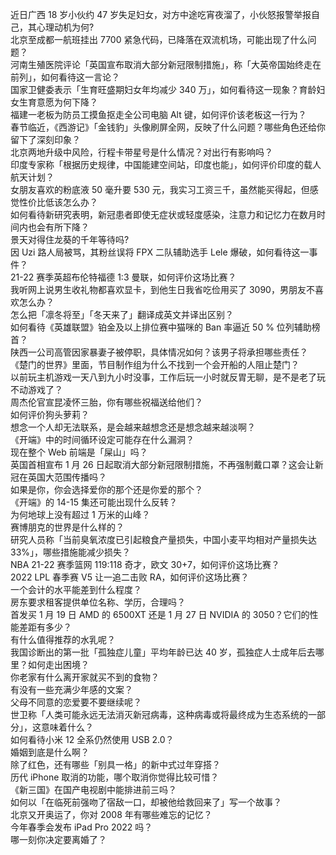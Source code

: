 近日广西 18 岁小伙约 47 岁失足妇女，对方中途吃宵夜溜了，小伙怒报警举报自己，其心理动机为何?  
北京至成都一航班挂出 7700 紧急代码，已降落在双流机场，可能出现了什么问题？  
河南生殖医院评论「英国宣布取消大部分新冠限制措施」，称「大英帝国始终走在前列」，如何看待这一言论？  
国家卫健委表示「生育旺盛期妇女年均减少 340 万」，如何看待这一现象？育龄妇女生育意愿为何下降？  
福建一老板为防员工摸鱼抠走全公司电脑 Alt 键，如何评价该老板这一行为？  
春节临近，《西游记》「金钱豹」头像刷屏全网，反映了什么问题？哪些角色还给你留下了深刻印象？  
北京两地升级中风险，行程卡带星号是什么情况？对出行有影响吗？  
印度专家称「根据历史规律，中国能建空间站，印度也能」，如何评价印度的载人航天计划？  
女朋友喜欢的粉底液 50 毫升要 530 元，我实习工资三千，虽然能买得起，但感觉性价比低该怎么办？  
如何看待新研究表明，新冠患者即使无症状或轻度感染，注意力和记忆力在数月时间内也会有所下降？  
景天对得住龙葵的千年等待吗?  
因 Uzi 路人局被骂，其粉丝误将 FPX 二队辅助选手 Lele 爆破，如何看待这一事件？  
21-22 赛季英超布伦特福德 1:3 曼联，如何评价这场比赛？  
我听网上说男生收礼物都喜欢显卡，到他生日我省吃俭用买了 3090，男朋友不喜欢怎么办？  
怎么把「凛冬将至」「冬天来了」翻译成英文并译出区别？  
如何看待《英雄联盟》铂金及以上排位赛中猫咪的 Ban 率逼近 50 % 位列辅助榜首？  
陕西一公司高管因家暴妻子被停职，具体情况如何？该男子将承担哪些责任？  
《楚门的世界》里面，节目制作组为什么不找到一个会开船的人阻止楚门？  
以前玩主机游戏一天八到九小时没事，工作后玩一小时就反胃无聊，是不是老了玩不动游戏了？  
周杰伦官宣昆凌怀三胎，你有哪些祝福送给他们？  
如何评价狗头萝莉？  
想念一个人却无法联系，是会越来越想念还是想念越来越淡啊？  
《开端》中的时间循环设定可能存在什么漏洞？  
现在整个 Web 前端是「屎山」吗？  
英国首相宣布 1 月 26 日起取消大部分新冠限制措施，不再强制戴口罩？这会让新冠在英国大范围传播吗？  
如果是你，你会选择爱你的那个还是你爱的那个？  
《开端》的 14-15 集还可能出现什么反转？  
为何地球上没有超过 1 万米的山峰？  
赛博朋克的世界是什么样的？  
研究人员称「当前臭氧浓度已引起粮食产量损失，中国小麦平均相对产量损失达 33%」，哪些措施能减少损失？  
NBA 21-22 赛季篮网 119:118 奇才，欧文 30+7，如何评价这场比赛？  
2022 LPL 春季赛 V5 让一追二击败 RA，如何评价这场比赛？  
一个会计的水平能差到什么程度？  
房东要求租客提供单位名称、学历，合理吗？  
首发买 1 月 19 日 AMD 的 6500XT 还是 1 月 27 日 NVIDIA 的 3050？它们的性能差距有多少？  
有什么值得推荐的水乳呢？  
我国诊断出的第一批「孤独症儿童」平均年龄已达 40 岁，孤独症人士成年后去哪里？如何走出困境？  
你老家有什么离开家就买不到的食物？  
有没有一些充满少年感的文案？  
父母不同意的恋爱要不要继续呢？  
世卫称「人类可能永远无法消灭新冠病毒，这种病毒或将最终成为生态系统的一部分」，这意味着什么？  
如何看待小米 12 全系仍然使用 USB 2.0？  
婚姻到底是什么啊？  
除了红色，还有哪些「别具一格」的新中式过年穿搭？  
历代 iPhone 取消的功能，哪个取消你觉得比较可惜？  
《新三国》在国产电视剧中能排进前三吗？  
如何以「在临死前强吻了宿敌一口，却被他给救回来了」写一个故事？  
北京又开奥运了，你对 2008 年有哪些难忘的记忆？  
今年春季会发布 iPad Pro 2022 吗？  
哪一刻你决定要离婚了？  
